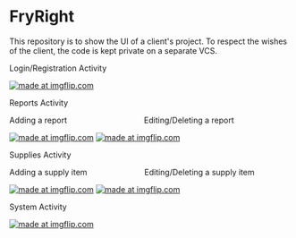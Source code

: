 # FryRight

This repository is to show the UI of a client's project. 
To respect the wishes of the client, the code is kept private on a separate VCS. 

Login/Registration Activity

<a href="https://imgflip.com/gif/2cn64z"><img src="https://i.imgflip.com/2cn64z.gif" title="made at imgflip.com"/></a>

Reports Activity

Adding a report &nbsp;&nbsp;&nbsp;&nbsp;&nbsp;&nbsp;&nbsp;&nbsp;&nbsp;&nbsp;&nbsp;&nbsp;&nbsp;&nbsp;&nbsp;&nbsp;&nbsp;&nbsp;&nbsp;&nbsp;&nbsp;&nbsp;&nbsp;&nbsp;&nbsp;&nbsp;&nbsp;&nbsp;&nbsp;&nbsp;&nbsp;&nbsp;&nbsp;&nbsp;Editing/Deleting a report

<a href="https://imgflip.com/gif/2cn8a9"><img src="https://i.imgflip.com/2cn8a9.gif" title="made at imgflip.com"/></a>
<a href="https://imgflip.com/gif/2cn6un"><img src="https://i.imgflip.com/2cn6un.gif" title="made at imgflip.com"/></a>

Supplies Activity 

Adding a supply item &nbsp;&nbsp;&nbsp;&nbsp;&nbsp;&nbsp;&nbsp;&nbsp;&nbsp;&nbsp;&nbsp;&nbsp;&nbsp;&nbsp;&nbsp;&nbsp;&nbsp;&nbsp;&nbsp;&nbsp;&nbsp;&nbsp;&nbsp;&nbsp;&nbsp;Editing/Deleting a supply item

<a href="https://imgflip.com/gif/2cn8j1"><img src="https://i.imgflip.com/2cn8j1.gif" title="made at imgflip.com"/></a>
<a href="https://imgflip.com/gif/2cn8oh"><img src="https://i.imgflip.com/2cn8oh.gif" title="made at imgflip.com"/></a>

System Activity

<a href="https://imgflip.com/gif/2cng0w"><img src="https://i.imgflip.com/2cng0w.gif" title="made at imgflip.com"/></a>
